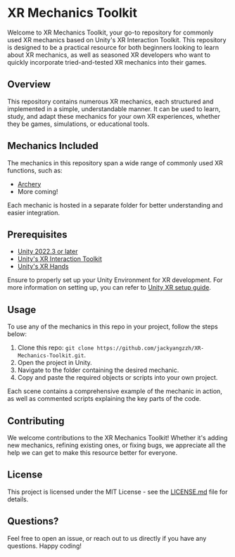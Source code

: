 # XR Mechanics Toolkit

Welcome to XR Mechanics Toolkit, your go-to repository for commonly used XR mechanics based on Unity's XR Interaction Toolkit. This repository is designed to be a practical resource for both beginners looking to learn about XR mechanics, as well as seasoned XR developers who want to quickly incorporate tried-and-tested XR mechanics into their games. 

## Overview

This repository contains numerous XR mechanics, each structured and implemented in a simple, understandable manner. It can be used to learn, study, and adapt these mechanics for your own XR experiences, whether they be games, simulations, or educational tools.

## Mechanics Included

The mechanics in this repository span a wide range of commonly used XR functions, such as:

- [Archery](https://github.com/jackyangzzh/XR-Mechanics-Toolkit/tree/main/Assets/Archery)
- More coming!

Each mechanic is hosted in a separate folder for better understanding and easier integration.

## Prerequisites

- [Unity 2022.3 or later](https://unity.com/)
- [Unity's XR Interaction Toolkit](https://docs.unity3d.com/Packages/com.unity.xr.interaction.toolkit@2.4/manual/index.html)
- [Unity's XR Hands](https://docs.unity3d.com/Packages/com.unity.xr.hands@1.1/manual/index.html)

Ensure to properly set up your Unity Environment for XR development. For more information on setting up, you can refer to [Unity XR setup guide](https://docs.unity3d.com/Manual/configuring-project-for-xr.html).

## Usage

To use any of the mechanics in this repo in your project, follow the steps below:

1. Clone this repo: `git clone https://github.com/jackyangzzh/XR-Mechanics-Toolkit.git`.
2. Open the project in Unity.
3. Navigate to the folder containing the desired mechanic.
4. Copy and paste the required objects or scripts into your own project.

Each scene contains a comprehensive example of the mechanic in action, as well as commented scripts explaining the key parts of the code.

## Contributing

We welcome contributions to the XR Mechanics Toolkit! Whether it's adding new mechanics, refining existing ones, or fixing bugs, we appreciate all the help we can get to make this resource better for everyone.

## License

This project is licensed under the MIT License - see the [LICENSE.md](https://github.com/yourusername/XR-Mechanics-Toolkit/blob/main/LICENSE.md) file for details.

## Questions?

Feel free to open an issue, or reach out to us directly if you have any questions. Happy coding!
